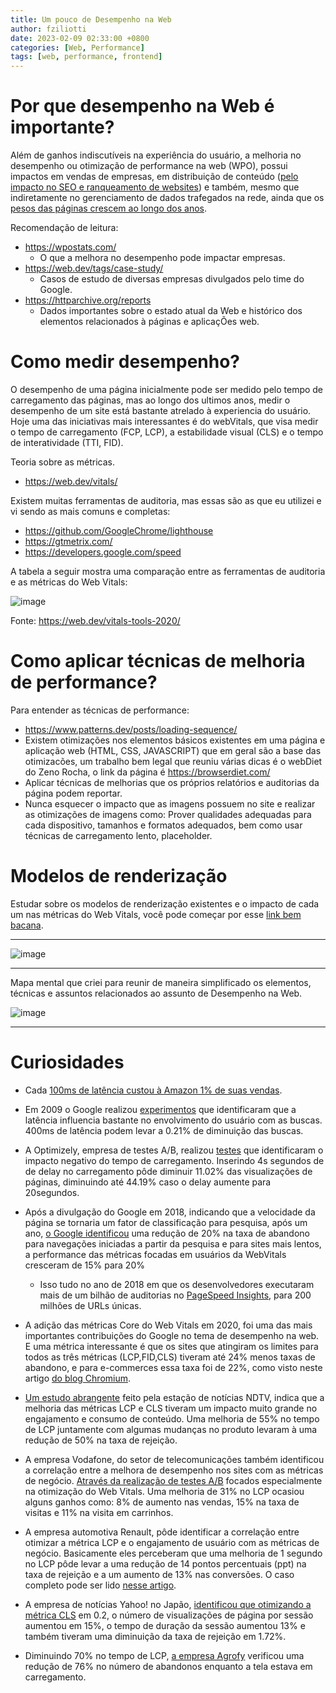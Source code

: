 ```yaml
---
title: Um pouco de Desempenho na Web
author: fziliotti
date: 2023-02-09 02:33:00 +0800
categories: [Web, Performance]
tags: [web, performance, frontend]
---
```


# Por que desempenho na Web é importante?

Além de ganhos indiscutíveis na experiência do usuário, a melhoria no desempenho ou otimização de performance na web (WPO), possui impactos em vendas de empresas, em distribuição de conteúdo ([pelo impacto no SEO e ranqueamento de websites](https://developer.chrome.com/blog/search-ads-speed/#speed-is-now-used-as-a-ranking-factor-for-mobile-searches)) e também, mesmo que indiretamente no gerenciamento de dados trafegados na rede, ainda que os [pesos das páginas crescem ao longo dos anos](https://httparchive.org/reports/page-weight#bytesTotal).

Recomendação de leitura:

- https://wpostats.com/
  - O que a melhora no desempenho pode impactar empresas.
- https://web.dev/tags/case-study/
  - Casos de estudo de diversas empresas divulgados pelo time do Google.
- https://httparchive.org/reports
  - Dados importantes sobre o estado atual da Web e histórico dos elementos relacionados à páginas e aplicaçÕes web.

# Como medir desempenho?

O desempenho de uma página inicialmente pode ser medido pelo tempo de carregamento das páginas, mas ao longo dos ultimos anos, medir o desempenho de um site está bastante atrelado à experiencia do usuário. Hoje uma das iniciativas mais interessantes é do webVitals, que visa medir o tempo de carregamento (FCP, LCP), a estabilidade visual (CLS) e o tempo de interatividade (TTI, FID).

Teoria sobre as métricas.

- https://web.dev/vitals/

Existem muitas ferramentas de auditoria, mas essas são as que eu utilizei e vi sendo as mais comuns e completas:

- https://github.com/GoogleChrome/lighthouse
- https://gtmetrix.com/
- https://developers.google.com/speed

A tabela a seguir mostra uma comparação entre as ferramentas de auditoria e as métricas do Web Vitals:

![image](https://user-images.githubusercontent.com/28535210/184557314-74ca2903-b8d7-4ef1-904e-83738fde1617.png)

Fonte: https://web.dev/vitals-tools-2020/

# Como aplicar técnicas de melhoria de performance?

Para entender as técnicas de performance:

- https://www.patterns.dev/posts/loading-sequence/
- Existem otimizações nos elementos básicos existentes em uma página e aplicação web (HTML, CSS, JAVASCRIPT) que em geral são a base das otimizacões, um trabalho bem legal que reuniu várias dicas é o webDiet do Zeno Rocha, o link da página é https://browserdiet.com/
- Aplicar técnicas de melhorias que os próprios relatórios e auditorias da página podem reportar.
- Nunca esquecer o impacto que as imagens possuem no site e realizar as otimizações de imagens como: Prover qualidades adequadas para cada dispositivo, tamanhos e formatos adequados, bem como usar técnicas de carregamento lento, placeholder.

# Modelos de renderização

Estudar sobre os modelos de renderização existentes e o impacto de cada um nas métricas do Web Vitals, você pode começar por esse [link bem bacana](https://www.patterns.dev/posts/rendering-patterns/).

---

![image](https://user-images.githubusercontent.com/28535210/184284478-09b5289c-aa76-4c0a-8a3f-0b32900221a2.png)

---

Mapa mental que criei para reunir de maneira simplificado os elementos, técnicas e assuntos relacionados ao assunto de Desempenho na Web.

![image](https://user-images.githubusercontent.com/28535210/184283382-f7f62631-b57c-41a7-be9e-4c49aff2fad5.png)

---

# Curiosidades

- Cada [100ms de latência custou à Amazon 1% de suas vendas](https://www.gigaspaces.com/blog/amazon-found-every-100ms-of-latency-cost-them-1-in-sales/).

- Em 2009 o Google realizou [experimentos](https://ai.googleblog.com/2009/06/speed-matters.html) que identificaram que a latência influencia bastante no envolvimento do usuário com as buscas. 400ms de latência podem levar a 0.21% de diminuição das buscas.

- A Optimizely, empresa de testes A/B, realizou [testes](https://blog.optimizely.com/2016/07/13/how-does-page-load-time-impact-engagement/) que identificaram o impacto negativo do tempo de carregamento. Inserindo 4s segundos de de delay no carregamento pôde diminuir 11.02% das visualizações de páginas, diminuindo até 44.19% caso o delay aumente para 20segundos.

- Após a divulgação do Google em 2018, indicando que a velocidade da página se tornaria um fator de classificação para pesquisa, após um ano, [o Google identificou](https://developers.google.com/search/blog/2019/04/user-experience-improvements-with-page) uma redução de 20% na taxa de abandono para navegações iniciadas a partir da pesquisa e para sites mais lentos, a performance das métricas focadas em usuários da WebVitals cresceram de 15% para 20%

  - Isso tudo no ano de 2018 em que os desenvolvedores executaram mais de um bilhão de auditorias no [PageSpeed Insights](https://pagespeed.web.dev/), para 200 milhões de URLs únicas.

- A adição das métricas Core do Web Vitals em 2020, foi uma das mais importantes contribuições do Google no tema de desempenho na web. E uma métrica interessante é que os sites que atingiram os limites para todos as três métricas (LCP,FID,CLS) tiveram até 24% menos taxas de abandono, e para e-commerces essa taxa foi de 22%, como visto neste artigo [do blog Chromium](https://blog.chromium.org/2020/05/the-science-behind-web-vitals.html).

- [Um estudo abrangente](https://web.dev/ndtv/) feito pela estação de notícias NDTV, indica que a melhoria das métricas LCP e CLS tiveram um impacto muito grande no engajamento e consumo de conteúdo. Uma melhoria de 55% no tempo de LCP juntamente com algumas mudanças no produto levaram à uma redução de 50% na taxa de rejeição.

- A empresa Vodafone, do setor de telecomunicações também identificou a correlação entre a melhora de desempenho nos sites com as métricas de negócio. [Através da realização de testes A/B](https://web.dev/vodafone/) focados especialmente na otimização do Web Vitals. Uma melhoria de 31% no LCP ocasiou alguns ganhos como: 8% de aumento nas vendas, 15% na taxa de visitas e 11% na visita em carrinhos.

- A empresa automotiva Renault, pôde identificar a correlação entre otimizar a métrica LCP e o engajamento de usuário com as métricas de negócio. Basicamente eles perceberam que uma melhoria de 1 segundo no LCP pôde levar a uma redução de 14 pontos percentuais (ppt) na taxa de rejeição e a um aumento de 13% nas conversões. O caso completo pode ser lido [nesse artigo](https://web.dev/renault/).

- A empresa de notícias Yahoo! no Japão, [identificou que otimizando a métrica CLS](https://web.dev/yahoo-japan-news/) em 0.2, o número de visualizações de página por sessão aumentou em 15%, o tempo de duração da sessão aumentou 13% e também tiveram uma diminuição da taxa de rejeição em 1.72%.

- Diminuindo 70% no tempo de LCP, [a empresa Agrofy](https://web.dev/agrofy/) verificou uma redução de 76% no número de abandonos enquanto a tela estava em carregamento.
